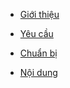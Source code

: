 * [Giới thiệu](#giới-thiệu) 

* [Yêu cầu](#yêu-cầu) 

* [Chuẩn bị](#chuẩn-bị) 

* [Nội dung](#thao-tác) 